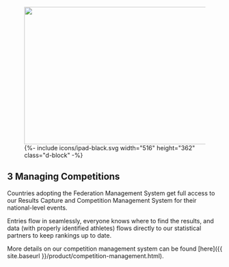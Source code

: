 <div markdown="1" data-aos="fade-up">

<div class="side-image side-image-right tablet-shadow my-5" data-aos="fade-left">
  <figure class="tablet-demo">
    <img src="{{ site.baseurl }}/assets/img/screens/cms-screen.png" class="screen" width="430" height="322">
    {%- include icons/ipad-black.svg width="516" height="362" class="d-block" -%}
  </figure>
</div>

## __3__ Managing Competitions

Countries adopting the Federation Management System get full access to our Results Capture and Competition Management System for their national-level events.

Entries flow in seamlessly, everyone knows where to find the results, and data (with properly identified athletes) flows directly to our statistical partners to keep rankings up to date.

More details on our competition management system can be found [here]({{ site.baseurl }}/product/competition-management.html).

</div>
